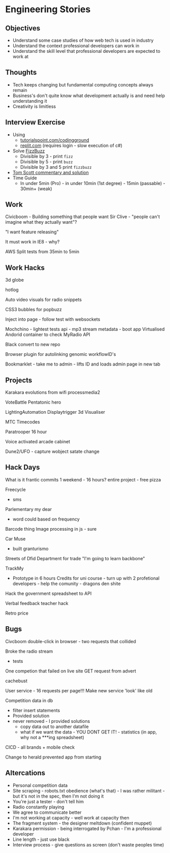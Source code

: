 Engineering Stories
===================

Objectives
----------

* Understand some case studies of how web tech is used in industry
* Understand the context professional developers can work in
* Understand the skill level that professional developers are expected to work at

Thoughts
--------

* Tech keeps changing but fundamental computing concepts always remain
* Business's don't quite know what development actually is and need help understanding it
* Creativity is limitless


Interview Exercise
------------------

* Using
    * [tutorialspoint.com/codingground](https://www.tutorialspoint.com/codingground.htm)
    * [replit.com](https://replit.com/) (requires login - slow execution of c#)
* Solve [FizzBuzz](https://en.wikipedia.org/wiki/Fizz_buzz)
    * Divisible by 3 - print `fizz`
    * Divisible by 5 - print `buzz`
    * Divisible by 3 and 5 print `fizzbuzz`
* [Tom Scott commentary and solution](https://www.youtube.com/watch?v=QPZ0pIK_wsc)
* Time Guide
    * In under 5min (Pro) - in under 10min (1st degree) - 15min (passable) - 30min+ (weak)


Work
----

Civicboom - 
Building something that people want
Sir Clive - "people can't imagine what they actually want"?

"I want feature releasing"

It must work in IE8 - why?

AWS Split tests from 35min to 5min



Work Hacks
----------

3d globe

hotlog

Auto video visuals for radio snippets

CSS3 bubbles for popbuzz


Inject into page - follow test with websockets

Mochchino - lightest tests api - mp3 stream metadata - boot app
Virtualised Andorid container to check MyRadio API

Black convert to new repo

Browser plugin for autolinking genomic workflowID's

Bookmarklet - take me to admin - lifts ID and loads admin page in new tab


Projects
--------

Karakara
    evolutions from wifi
    processmedia2

VoteBattle
Pentatonic hero

LightingAutomation
Displaytrigger
3d Visualiser

MTC Timecodes

Paratrooper
16 hour

Voice activated arcade cabinet

Dune2/UFO - capture wobject satate change


Hack Days
---------

What is it
frantic commits
1 weekend - 16 hours? entire project - free pizza


Freecycle
- sms


Parlementary my dear
- word could based on frequency

Barcode thing
Image processing in js - sure


Car Muse
- built granturismo

Streets of Dfid
Department for trade
"I'm going to learn backbone"



TrackMy
- Prototype in 6 hours
Credits for uni course - turn up with 2 profetional developers - help the comunity - dragons den shite

Hack the government spreadsheet to API

Verbal feedback teacher hack

Retro price


Bugs
----

Civcboom double-click in browser - two requests that collided

Broke the radio stream
 - tests

One competion that failed on live site
GET request from advert

cachebust


User service - 16 requests per page!!!
Make new service 'look' like old


Competition data in db
- filter insert statements
- Provided solution
- never removed - I provided solutions
    - copy data out to another datafile
    - what if we want the data - YOU DONT GET IT! - statistics (in app, why not a ***ing spreadsheet)



CICD - all brands + mobile check

Change to herald prevented app from starting



Altercations
------------

* Personal competition data
* Site scraping - robots.txt obedience (what's that) - I was rather militant - but it's not in the spec, then I'm not doing it
* You're just a tester - don't tell him
* Radio constantly playing
* We agree to communicate better
* I'm not working at capacity - well work at capacity then
* The fragment system - the designer meltdown (confident muppet)
* Karakara permission - being interrogated by Pchan - I'm a professional developer
* Line length - just use black
* Interview process - give questions as screen (don't waste peoples time)

